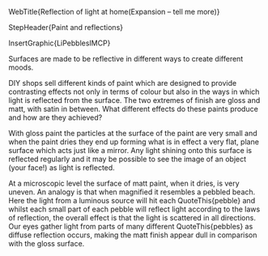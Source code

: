 WebTitle{Reflection of light at home(Expansion &ndash; tell me more)}

StepHeader{Paint and reflections}

InsertGraphic{LiPebblesIMCP}

Surfaces are made to be reflective in different ways to create different moods.

DIY shops sell different kinds of paint which are designed to provide contrasting effects not only in terms of colour but also in the ways in which light is reflected from the surface. The two extremes of finish are gloss and matt, with satin in between. What different effects do these paints produce and how are they achieved?

With gloss paint the particles at the surface of the paint are very small and when the paint dries they end up forming what is in effect a very flat, plane surface which acts just like a mirror. Any light shining onto this surface is reflected regularly and it may be possible to see the image of an object (your face!) as light is reflected.

At a microscopic level the surface of matt paint, when it dries, is very uneven. An analogy is that when magnified it resembles a pebbled beach. Here the light from a luminous source will hit each QuoteThis{pebble} and whilst each small part of each pebble will reflect light according to the laws of reflection, the overall effect is that the light is scattered in all directions. Our eyes gather light from parts of many different QuoteThis{pebbles} as diffuse reflection occurs, making the matt finish appear dull in comparison with the gloss surface.

